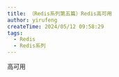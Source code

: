 ```yaml
---
title: （Redis系列第五篇）Redis高可用
author: yirufeng
createTime: 2024/05/12 09:58:29
tags:
  - Redis
  - Redis系列
---
```


高可用
